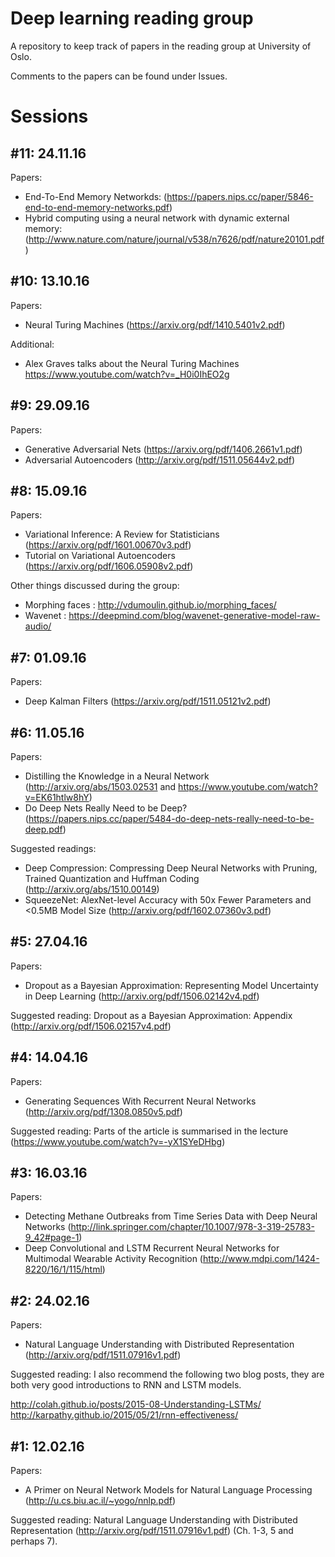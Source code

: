 # Deep learning reading group

A repository to keep track of papers in the reading group at University of Oslo.

Comments to the papers can be found under Issues. 

# Sessions

## #11: 24.11.16
Papers:
- End-To-End Memory Networkds: (https://papers.nips.cc/paper/5846-end-to-end-memory-networks.pdf)
- Hybrid computing using a neural network with dynamic external memory: (http://www.nature.com/nature/journal/v538/n7626/pdf/nature20101.pdf)

## #10: 13.10.16
Papers:
- Neural Turing Machines (https://arxiv.org/pdf/1410.5401v2.pdf)

Additional:
- Alex Graves talks about the Neural Turing Machines https://www.youtube.com/watch?v=_H0i0IhEO2g

## #9: 29.09.16
Papers:
- Generative Adversarial Nets (https://arxiv.org/pdf/1406.2661v1.pdf)
- Adversarial Autoencoders (http://arxiv.org/pdf/1511.05644v2.pdf)

## #8: 15.09.16
Papers:
- Variational Inference: A Review for Statisticians (https://arxiv.org/pdf/1601.00670v3.pdf)
- Tutorial on Variational Autoencoders (https://arxiv.org/pdf/1606.05908v2.pdf)

Other things discussed during the group:
- Morphing faces : http://vdumoulin.github.io/morphing_faces/
- Wavenet : https://deepmind.com/blog/wavenet-generative-model-raw-audio/

## #7: 01.09.16
Papers: 
- Deep Kalman Filters (https://arxiv.org/pdf/1511.05121v2.pdf) 

## #6: 11.05.16
Papers: 
- Distilling the Knowledge in a Neural Network (http://arxiv.org/abs/1503.02531 and https://www.youtube.com/watch?v=EK61htlw8hY)
- Do Deep Nets Really Need to be Deep? (https://papers.nips.cc/paper/5484-do-deep-nets-really-need-to-be-deep.pdf)

Suggested readings: 
- Deep Compression: Compressing Deep Neural Networks with Pruning, Trained Quantization and Huffman Coding (http://arxiv.org/abs/1510.00149)
- SqueezeNet: AlexNet-level Accuracy with 50x Fewer Parameters and <0.5MB Model Size (http://arxiv.org/pdf/1602.07360v3.pdf)

## #5: 27.04.16
Papers: 
- Dropout as a Bayesian Approximation: Representing Model Uncertainty in Deep Learning (http://arxiv.org/pdf/1506.02142v4.pdf)

Suggested reading: Dropout as a Bayesian Approximation: Appendix (http://arxiv.org/pdf/1506.02157v4.pdf)

## #4: 14.04.16
Papers: 
- Generating Sequences With Recurrent Neural Networks (http://arxiv.org/pdf/1308.0850v5.pdf)

Suggested reading: Parts of the article is summarised in the lecture (https://www.youtube.com/watch?v=-yX1SYeDHbg)

## #3: 16.03.16 
Papers: 
- Detecting Methane Outbreaks from Time Series Data with Deep Neural Networks (http://link.springer.com/chapter/10.1007/978-3-319-25783-9_42#page-1)
- Deep Convolutional and LSTM Recurrent Neural Networks for Multimodal Wearable Activity Recognition (http://www.mdpi.com/1424-8220/16/1/115/html)

## #2: 24.02.16 
Papers: 
- Natural Language Understanding with Distributed Representation (http://arxiv.org/pdf/1511.07916v1.pdf)

Suggested reading: I also recommend the following two blog posts, they are both very good introductions to RNN and LSTM models.

http://colah.github.io/posts/2015-08-Understanding-LSTMs/
http://karpathy.github.io/2015/05/21/rnn-effectiveness/

## #1: 12.02.16  
Papers: 
- A Primer on Neural Network Models for Natural Language Processing (http://u.cs.biu.ac.il/~yogo/nnlp.pdf)

Suggested reading: Natural Language Understanding with Distributed Representation (http://arxiv.org/pdf/1511.07916v1.pdf) (Ch. 1-3, 5 and perhaps 7).
